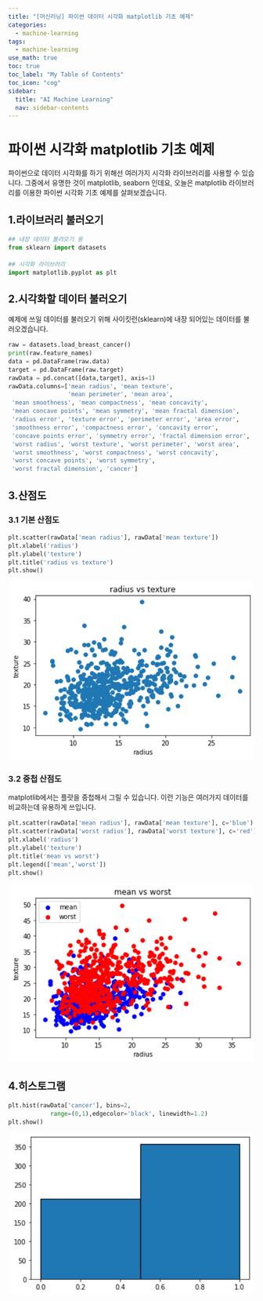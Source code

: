 ```yaml
---
title: "[머신러닝] 파이썬 데이터 시각화 matplotlib 기초 예제" 
categories:
  - machine-learning
tags:
  - machine-learning
use_math: true
toc: true
toc_label: "My Table of Contents"
toc_icon: "cog"
sidebar:
  title: "AI Machine Learning"
  nav: sidebar-contents
---
```



# 파이썬 시각화 matplotlib 기초 예제

파이썬으로 데이터 시각화를 하기 위해선 여러가지 시각화 라이브러리를 사용할 수 있습니다. 
그중에서 유명한 것이 matplotlib, seaborn 인데요, 
오늘은 matplotlib 라이브러리를 이용한 파이썬 시각화 기초 예제를 살펴보겠습니다. 

## 1.라이브러리 불러오기

```python
## 내장 데이터 불러오기 용
from sklearn import datasets

## 시각화 라이브러리
import matplotlib.pyplot as plt
```

## 2.시각화할 데이터 불러오기

예제에 쓰일 데이터를 불러오기 위해 사이킷런(sklearn)에 내장 되어있는 데이터를 불러오겠습니다. 

```python
raw = datasets.load_breast_cancer()
print(raw.feature_names)
data = pd.DataFrame(raw.data)
target = pd.DataFrame(raw.target)
rawData = pd.concat([data,target], axis=1)
rawData.columns=['mean radius', 'mean texture', 
                 'mean perimeter', 'mean area',
 'mean smoothness', 'mean compactness', 'mean concavity',
 'mean concave points', 'mean symmetry', 'mean fractal dimension',
 'radius error', 'texture error', 'perimeter error', 'area error',
 'smoothness error', 'compactness error', 'concavity error',
 'concave points error', 'symmetry error', 'fractal dimension error',
 'worst radius', 'worst texture', 'worst perimeter', 'worst area',
 'worst smoothness', 'worst compactness', 'worst concavity',
 'worst concave points', 'worst symmetry', 
 'worst fractal dimension', 'cancer']
```

## 3.산점도

### 3.1 기본 산점도 

```python
plt.scatter(rawData['mean radius'], rawData['mean texture'])
plt.xlabel('radius')
plt.ylabel('texture')
plt.title('radius vs texture')
plt.show()
```
<center><img src="/assets/images/ml/visualization/visualization01.png" width="500"></center>


### 3.2 중첩 산점도

matplotlib에서는 플랏을 중첩해서 그릴 수 있습니다. 
이런 기능은 여러가지 데이터를 비교하는데 유용하게 쓰입니다. 

```python
plt.scatter(rawData['mean radius'], rawData['mean texture'], c='blue')
plt.scatter(rawData['worst radius'], rawData['worst texture'], c='red')
plt.xlabel('radius')
plt.ylabel('texture')
plt.title('mean vs worst')
plt.legend(['mean','worst'])
plt.show()
```
<center><img src="/assets/images/ml/visualization/visualization02.png" width="500"></center>


## 4.히스토그램

```python
plt.hist(rawData['cancer'], bins=2, 
            range=(0,1),edgecolor='black', linewidth=1.2)
plt.show()
```

<center><img src="/assets/images/ml/visualization/visualization03.png" width="500"></center>
